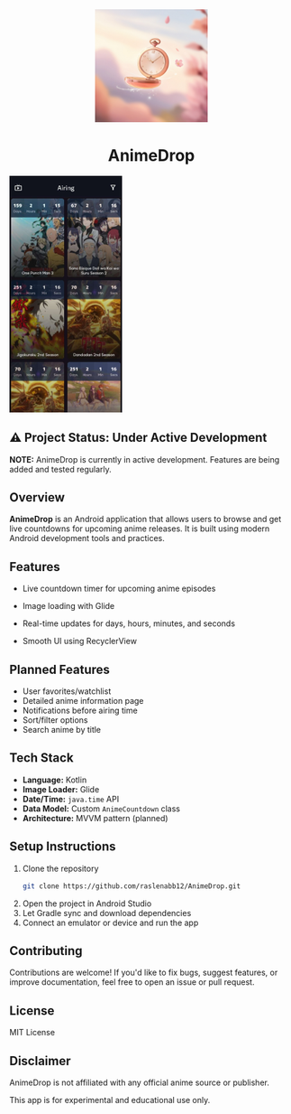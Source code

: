 <div align="center">
  <a href="https://github.com/raslenabb12/AnimeDrop">
    <img src="./images/app_icon.jpg" alt="AnimeDrop" width="200">
  </a>

# AnimeDrop
</div>
 <img src="./images/Screenshot_1.jpg" alt="AnimeDrop" width="200">

## ⚠️ Project Status: Under Active Development

**NOTE:** AnimeDrop is currently in active development. Features are being added and tested regularly.

##  Overview

**AnimeDrop** is an Android application that allows users to browse and get live countdowns for upcoming anime releases. It is built using modern Android development tools and practices.

##  Features

-  Live countdown timer for upcoming anime episodes
-  Image loading with Glide
-  Real-time updates for days, hours, minutes, and seconds

-  Smooth UI using RecyclerView

##  Planned Features

- User favorites/watchlist
- Detailed anime information page
- Notifications before airing time
- Sort/filter options
- Search anime by title

##  Tech Stack

- **Language:** Kotlin
- **Image Loader:** Glide
- **Date/Time:** `java.time` API
- **Data Model:** Custom `AnimeCountdown` class
- **Architecture:** MVVM pattern (planned)

##  Setup Instructions

1. Clone the repository
   ```bash
   git clone https://github.com/raslenabb12/AnimeDrop.git

3. Open the project in Android Studio
4. Let Gradle sync and download dependencies
5. Connect an emulator or device and run the app

## Contributing
Contributions are welcome! If you'd like to fix bugs, suggest features, or improve documentation, feel free to open an issue or pull request.

## License
MIT License

## Disclaimer
AnimeDrop is not affiliated with any official anime source or publisher.

This app is for experimental and educational use only.
